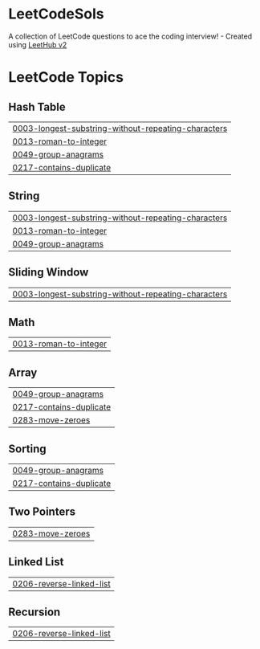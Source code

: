 # LeetCodeSols
A collection of LeetCode questions to ace the coding interview! - Created using [LeetHub v2](https://github.com/arunbhardwaj/LeetHub-2.0)

<!---LeetCode Topics Start-->
# LeetCode Topics
## Hash Table
|  |
| ------- |
| [0003-longest-substring-without-repeating-characters](https://github.com/pranav-merugu/LeetCodeSols/tree/master/0003-longest-substring-without-repeating-characters) |
| [0013-roman-to-integer](https://github.com/pranav-merugu/LeetCodeSols/tree/master/0013-roman-to-integer) |
| [0049-group-anagrams](https://github.com/pranav-merugu/LeetCodeSols/tree/master/0049-group-anagrams) |
| [0217-contains-duplicate](https://github.com/pranav-merugu/LeetCodeSols/tree/master/0217-contains-duplicate) |
## String
|  |
| ------- |
| [0003-longest-substring-without-repeating-characters](https://github.com/pranav-merugu/LeetCodeSols/tree/master/0003-longest-substring-without-repeating-characters) |
| [0013-roman-to-integer](https://github.com/pranav-merugu/LeetCodeSols/tree/master/0013-roman-to-integer) |
| [0049-group-anagrams](https://github.com/pranav-merugu/LeetCodeSols/tree/master/0049-group-anagrams) |
## Sliding Window
|  |
| ------- |
| [0003-longest-substring-without-repeating-characters](https://github.com/pranav-merugu/LeetCodeSols/tree/master/0003-longest-substring-without-repeating-characters) |
## Math
|  |
| ------- |
| [0013-roman-to-integer](https://github.com/pranav-merugu/LeetCodeSols/tree/master/0013-roman-to-integer) |
## Array
|  |
| ------- |
| [0049-group-anagrams](https://github.com/pranav-merugu/LeetCodeSols/tree/master/0049-group-anagrams) |
| [0217-contains-duplicate](https://github.com/pranav-merugu/LeetCodeSols/tree/master/0217-contains-duplicate) |
| [0283-move-zeroes](https://github.com/pranav-merugu/LeetCodeSols/tree/master/0283-move-zeroes) |
## Sorting
|  |
| ------- |
| [0049-group-anagrams](https://github.com/pranav-merugu/LeetCodeSols/tree/master/0049-group-anagrams) |
| [0217-contains-duplicate](https://github.com/pranav-merugu/LeetCodeSols/tree/master/0217-contains-duplicate) |
## Two Pointers
|  |
| ------- |
| [0283-move-zeroes](https://github.com/pranav-merugu/LeetCodeSols/tree/master/0283-move-zeroes) |
## Linked List
|  |
| ------- |
| [0206-reverse-linked-list](https://github.com/pranav-merugu/LeetCodeSols/tree/master/0206-reverse-linked-list) |
## Recursion
|  |
| ------- |
| [0206-reverse-linked-list](https://github.com/pranav-merugu/LeetCodeSols/tree/master/0206-reverse-linked-list) |
<!---LeetCode Topics End-->